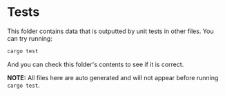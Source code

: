 # Tests
This folder contains data that is outputted by unit tests in other files.
You can try running:
```bash
cargo test
```
And you can check this folder's contents to see if it is correct.


**NOTE:** All files here are auto generated and will not appear before running `cargo test`.